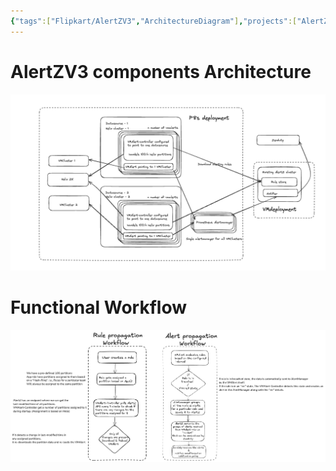 ```yaml
---
{"tags":["Flipkart/AlertZV3","ArchitectureDiagram"],"projects":["AlertZV3"],"type":null,"Description":null,"Areas":null,"publish":true,"PassFrontmatter":true,"created":"2024-12-23T10:06:38.690+05:30","updated":"2024-12-26T09:11:08.584+05:30"}
---
```



# AlertZV3 components Architecture
![Pasted image 20241223104804.png](../../../01-Archive/AlertZV3/Notes/attachments/Pasted%20image%2020241223104804.png)


# Functional Workflow
![Pasted image 20241223111340.png](../../../01-Archive/AlertZV3/Notes/attachments/Pasted%20image%2020241223111340.png)
